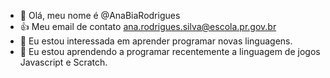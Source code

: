 - 👋 Olá, meu nome é @AnaBiaRodrigues
- 👍 Meu email de contato ana.rodrigues.silva@escola.pr.gov.br
- 👀 Eu estou interessada em aprender programar novas linguagens.
- 🌱 Eu estou aprendendo a programar recentemente a linguagem de jogos Javascript e Scratch.

<!---
AnaBiaRodrigues/AnaBiaRodrigues is a ✨ special ✨ repository because its `README.md` (this file) appears on your GitHub profile.
You can click the Preview link to take a look at your changes.
--->
